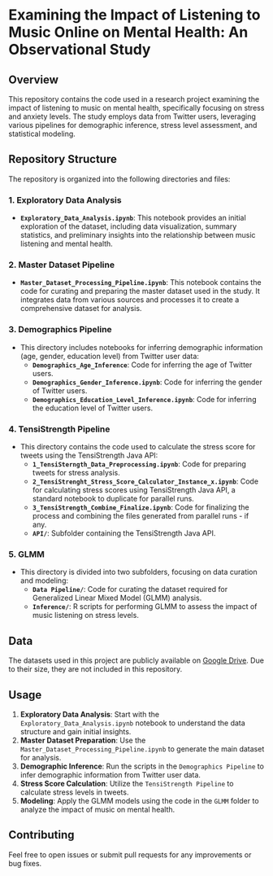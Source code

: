 # Examining the Impact of Listening to Music Online on Mental Health: An Observational Study

## Overview

This repository contains the code used in a research project examining the impact of listening to music on mental health, specifically focusing on stress and anxiety levels. The study employs data from Twitter users, leveraging various pipelines for demographic inference, stress level assessment, and statistical modeling.

## Repository Structure

The repository is organized into the following directories and files:

### 1. **Exploratory Data Analysis**
   - **`Exploratory_Data_Analysis.ipynb`**: This notebook provides an initial exploration of the dataset, including data visualization, summary statistics, and preliminary insights into the relationship between music listening and mental health.

### 2. **Master Dataset Pipeline**
   - **`Master_Dataset_Processing_Pipeline.ipynb`**: This notebook contains the code for curating and preparing the master dataset used in the study. It integrates data from various sources and processes it to create a comprehensive dataset for analysis.

### 3. **Demographics Pipeline**
   - This directory includes notebooks for inferring demographic information (age, gender, education level) from Twitter user data:
     - **`Demographics_Age_Inference`**: Code for inferring the age of Twitter users.
     - **`Demographics_Gender_Inference.ipynb`**: Code for inferring the gender of Twitter users.
     - **`Demographics_Education_Level_Inference.ipynb`**: Code for inferring the education level of Twitter users.

### 4. **TensiStrength Pipeline**
   - This directory contains the code used to calculate the stress score for tweets using the TensiStrength Java API:
     - **`1_TensiSterngth_Data_Preprocessing.ipynb`**: Code for preparing tweets for stress analysis.
     - **`2_TensiStrenght_Stress_Score_Calculator_Instance_x.ipynb`**: Code for calculating stress scores using TensiStrength Java API, a standard notebook to duplicate for parallel runs.
     - **`3_TensiStrength_Combine_Finalize.ipynb`**: Code for finalizing the process and combining the files generated from parallel runs - if any.
     - **`API/`**: Subfolder containing the TensiStrength Java API.

### 5. **GLMM**
   - This directory is divided into two subfolders, focusing on data curation and modeling:
     - **`Data Pipeline/`**: Code for curating the dataset required for Generalized Linear Mixed Model (GLMM) analysis.
     - **`Inference/`**: R scripts for performing GLMM to assess the impact of music listening on stress levels.

## Data

The datasets used in this project are publicly available on [Google Drive]((https://drive.google.com/drive/folders/1Ni3iWq8J8_FUIZQ99uq2eEnPyd8mOdKC?usp=sharing)). Due to their size, they are not included in this repository.

## Usage

1. **Exploratory Data Analysis**: Start with the `Exploratory_Data_Analysis.ipynb` notebook to understand the data structure and gain initial insights.
2. **Master Dataset Preparation**: Use the `Master_Dataset_Processing_Pipeline.ipynb` to generate the main dataset for analysis.
3. **Demographic Inference**: Run the scripts in the `Demographics Pipeline` to infer demographic information from Twitter user data.
4. **Stress Score Calculation**: Utilize the `TensiStrength Pipeline` to calculate stress levels in tweets.
5. **Modeling**: Apply the GLMM models using the code in the `GLMM` folder to analyze the impact of music on mental health.

## Contributing

Feel free to open issues or submit pull requests for any improvements or bug fixes.

